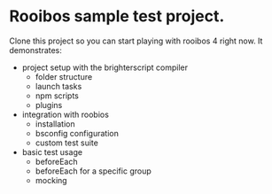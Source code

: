 # Rooibos sample test project.

Clone this project so you can start playing with rooibos 4 right now. It demonstrates:

 - project setup with the brighterscript compiler
   - folder structure
   - launch tasks
   - npm scripts
   - plugins
 - integration with roobios
   - installation
   - bsconfig configuration
   - custom test suite
 - basic test usage
   - beforeEach
   - beforeEach for a specific group
   - mocking




